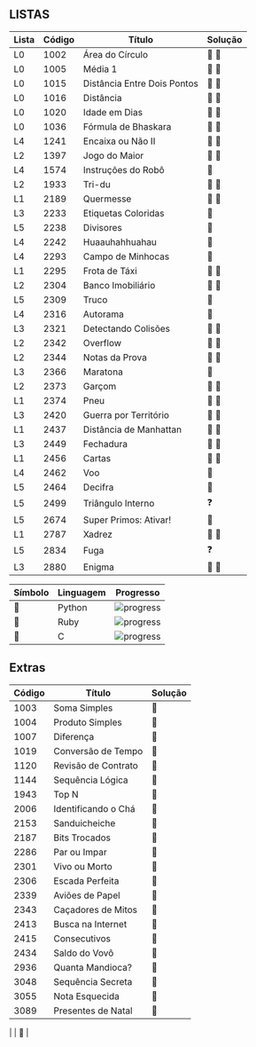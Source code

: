 
## LISTAS  

**Lista** | **Código** | **Título** | **Solução** |
--- | --- | --- | --- |
L0 | 1002 | Área do Círculo | :snake: :gem:|
L0 | 1005 | Média 1 | :snake: :gem:|
L0 | 1015 | Distância Entre Dois Pontos | :snake: :gem: |
L0 | 1016 | Distância | :snake: :gem: |
L0 | 1020 | Idade em Dias | :snake: :gem: |
L0 | 1036 | Fórmula de Bhaskara | :snake: :gem: |
L4 | 1241 | Encaixa ou Não II | :snake: :gem:|
L2 | 1397 | Jogo do Maior | :snake: :gem:|
L4 | 1574 | Instruções do Robô | :snake: |
L2 | 1933 | Tri-du | :snake: :gem:|
L1 | 2189 | Quermesse | :snake: :gem:|
L3 | 2233 | Etiquetas Coloridas | :snake: |
L5 | 2238 | Divisores | :snake: |
L4 | 2242 | Huaauhahhuahau | :snake: |
L4 | 2293 | Campo de Minhocas | :snake: |
L1 | 2295 | Frota de Táxi | :snake: :gem:|
L2 | 2304 | Banco Imobiliário | :snake: :gem:|
L5 | 2309 | Truco | :snake: |
L4 | 2316 | Autorama | :snake: |
L3 | 2321 | Detectando Colisões | :snake: :gem:|
L2 | 2342 | Overflow | :snake: :gem:|
L2 | 2344 | Notas da Prova | :snake: :gem:|
L3 | 2366 | Maratona | :snake:|
L2 | 2373 | Garçom | :snake: :gem:|
L1 | 2374 | Pneu | :snake: :gem:|
L3 | 2420 | Guerra por Território | :snake: :gem:|
L1 | 2437 | Distância de Manhattan | :snake: :gem:|
L3 | 2449 | Fechadura | :snake: :gem:|
L1 | 2456 | Cartas | :snake: :gem:|
L4 | 2462 | Voo | :snake: |
L5 | 2464 | Decifra | :snake: |
L5 | 2499 | Triângulo Interno | :question: |
L5 | 2674 | Super Primos: Ativar! | :snake: |
L1 | 2787 | Xadrez | :snake: :gem:|
L5 | 2834 | Fuga | :question: |
L3 | 2880 | Enigma | :snake: :gem:|

**Símbolo** | **Linguagem** | **Progresso** |
--- | --- | --- |
:snake: | Python | ![progress](https://progress-bar.dev/33/?scale=36&width=200&suffix=/36) |
:gem: | Ruby | ![progress](https://progress-bar.dev/22/?scale=36&width=200&suffix=/36) |
:croissant: | C | ![progress](https://progress-bar.dev/0/?scale=36&width=200&suffix=/36) |

## Extras

**Código** | **Título** | **Solução** |
--- | --- | --- |
1003 | Soma Simples | :snake: |
1004 | Produto Simples | :snake: |
1007 | Diferença | :snake: |
1019 | Conversão de Tempo | :snake: |
1120 | Revisão de Contrato | :snake: |
1144 | Sequência Lógica | :snake: |
1943 | Top N | :snake: |
2006 | Identificando o Chá | :snake: |
2153 | Sanduicheiche | :snake: |
2187 | Bits Trocados | :snake: |
2286 | Par ou Impar | :snake: |
2301 | Vivo ou Morto | :snake: |
2306 | Escada Perfeita | :snake: |
2339 | Aviões de Papel | :snake: |
2343 | Caçadores de Mitos | :snake: |
2413 | Busca na Internet | :snake: |
2415 | Consecutivos | :snake: |
2434 | Saldo do Vovô | :snake: |
2936 | Quanta Mandioca? | :snake: |
3048 | Sequência Secreta | :snake: |
3055 | Nota Esquecida | :snake: |
3089 | Presentes de Natal | :snake: |


 |  | :snake: |

